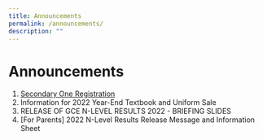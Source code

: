 ```yaml
---
title: Announcements
permalink: /announcements/
description: ""
---
```

# **Announcements**

1. [Secondary One Registration]() 
2. Information for 2022 Year-End Textbook and Uniform Sale
3. RELEASE OF GCE N-LEVEL RESULTS 2022 - BRIEFING SLIDES
4. \[For Parents] 2022 N-Level Results Release Message and Information Sheet